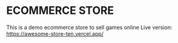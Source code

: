 # ECOMMERCE STORE

This is a demo ecommerce store to sell games online
Live version: https://awesome-store-ten.vercel.app/
